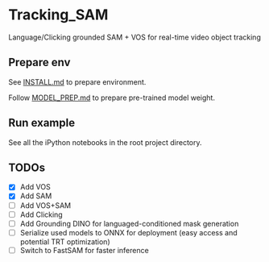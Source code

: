 # Tracking_SAM
Language/Clicking grounded SAM + VOS for real-time video object tracking

## Prepare env

See [INSTALL.md](INSTALL.md) to prepare environment.

Follow [MODEL_PREP.md](MODEL_PREP.md) to prepare pre-trained model weight.

## Run example

See all the iPython notebooks in the root project directory.

## TODOs

- [x] Add VOS
- [x] Add SAM
- [ ] Add VOS+SAM
- [ ] Add Clicking
- [ ] Add Grounding DINO for languaged-conditioned mask generation
- [ ] Serialize used models to ONNX for deployment (easy access and potential TRT optimization)
- [ ] Switch to FastSAM for faster inference
